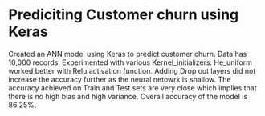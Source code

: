 # Prediciting Customer churn using Keras

Created an ANN model using Keras to predict customer churn. Data has 10,000 records. Experimented with various Kernel_initializers. He_uniform worked better with Relu activation function. Adding Drop out layers did not increase the accuracy further as the neural netowrk is shallow. The accuracy achieved on Train and Test sets are very close which implies that there is no high bias and high variance. Overall accuracy of the model is 86.25%.
